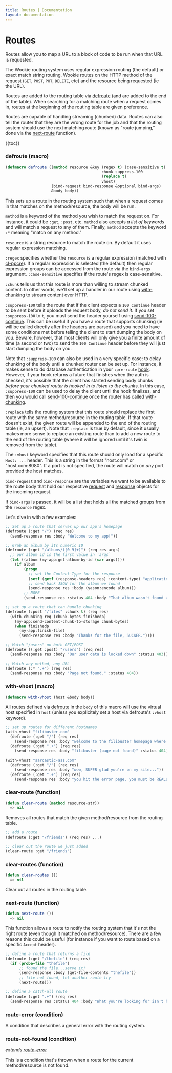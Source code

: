 ```yaml
---
title: Routes | Documentation
layout: documentation
---
```


Routes
======
Routes allow you to map a URL to a block of code to be run when that URL is
requested.

The Wookie routing system uses regular expression routing (the default) or exact
match string routing. Wookie routes on the HTTP method of the request (`GET`,
`POST`, `PUT`, `DELETE`, etc) and the resource being requested (ie the URL).

Routes are added to the routing table via [defroute](#defroute) (and are added
to the end of the table). When searching for a matching route when a request
comes in, routes at the beginning of the routing table are given preference.

Routes are capable of handling streaming (chunked) data. Routes can also tell
the router that they are the wrong route for the job and that the routing
system should use the next matching route (known as "route jumping," done via
the [next-route](#next-route) function).

{{toc}}

### defroute (macro)
```lisp
(defmacro defroute ((method resource &key (regex t) (case-sensitive t)
                                          chunk suppress-100
                                          (replace t)
                                          vhost)
                    (bind-request bind-response &optional bind-args)
                    &body body))
```

This sets up a route in the routing system such that when a request comes in
that matches on the method/resource, the body will be run.

`method` is a keyword of the method you wish to match the request on. For
instance, it could be `:get`, `:post`, etc. `method` also accepts *a list of
keywords* and will match a request to any of them. Finally, `method` accepts
the keyword `:*` meaning "match on any method."

`resource` is a string resource to match the route on. By default it uses
regular expression matching.

`:regex` specifies whether the `resource` is a regular expression (matched with
[cl-ppcre](http://weitz.de/cl-ppcre/)). If a regular expression is selected
(the default) then regular expression groups can be accessed from the route via
the `bind-args` argument. `:case-sensitive` specifies if the route's regex is
case-sensitive.

`:chunk` tells us that this route is more than willing to stream chunked
content. In other words, we'll set up a handler in our route using [with-chunking](/docs/request-handling#with-chunking)
to stream content over HTTP.

`:suppress-100` tells the route that if the client expects a `100 Continue`
header to be sent before it uploads the request body, *do not send it*. If you
set `:suppress-100` to `t`, you must send the header yourself using
[send-100-continue](/docs/request-handling#send-100-continue). This can be
useful if you have a route that supports chunking (ie will be called directly
after the headers are parsed) and you need to have some conditions met before
telling the client to start dumping the body on you. Beware, however, that most
clients will only give you a finite amount of time (a second or two) to send the
`100 Continue` header before they will just start dumping the body on you.

Note that `:suppress-100` can also be used in a very specific case: to delay
chunking of the body until a chunked router can be set up. For instance, it
makes sense to do database authentication in your `:pre-route` [hook](/docs/hooks#pre-route).
However, if your hook returns a future that finishes when the auth is checked,
it's possible that the client has started sending body chunks *before your
chunked router is hooked in to listen to the chunks*. In this case,
`:suppress-100` can be used to delay the client until the hook finalizes, and
then you would call [send-100-continue](/docs/request-handling#send-100-continue)
once the router has called [with-chunking](/docs/request-handling#with-chunking).

`:replace` tells the routing system that this route should replace the first 
route with the same method/resource in the routing table. If that route doesn't
exist, the given route will be appended to the end of the routing table (ie, an
upsert). Note that `:replace` is true by default, since it usually makes more
sense to replace an existing route than to add a new route to the end of the
routing table (where it will be ignored until it's twin is removed from the 
table).

The `:vhost` keyword specifies that this route should only load for a specific
`Host: ...` header. This is a string in the format "host.com" or
"host.com:8080". If a port is not specified, the route will match on *any* port
provided the host matches.

`bind-request` and `bind-response` are the variables we want to be available to
the route body that hold our respective [request](/docs/request-handling#request)
and [response](/docs/request-handling#response) objects for the incoming
request.

If `bind-args` is passed, it will be a list that holds all the matched groups
from the `resource` regex.

Let's dive in with a few examples:

```lisp
;; Set up a route that serves up our app's homepage
(defroute (:get "/") (req res)
  (send-response res :body "Welcome to my app!"))

;; Grab an album by its numeric ID
(defroute (:get "/albums/([0-9]+)") (req res args)
  ;; our album id is the first value in `args`
  (let ((album (my-app:get-album-by-id (car args))))
    (if album
        (progn
          ;; set the Content-Type for the response
          (setf (getf (response-headers res) :content-type) "application/vnd.myapp.album+json")
          ;; send back JSON for the album we found
          (send-response res :body (yason:encode album)))
        ;; NOPE
        (send-response res :status 404 :body "That album wasn't found =["))))

;; set up a route that can handle chunking
(defroute (:post "/files" :chunk t) (req res)
  (with-chunking req (chunk-bytes finishedp)
    (my-app:send-content-chunk-to-storage chunk-bytes)
    (when finishedp
      (my-app:finish-file)
      (send-response res :body "Thanks for the file, SUCKER."))))

;; Match "/users" on both GET/POST
(defroute ((:get :post) "/users") (req res)
  (send-response res :body "Our user data is locked down" :status 403))

;; Match any method, any URL
(defroute (:* ".+") (req res)
  (send-response res :body "Page not found." :status 404))
```

### with-vhost (macro)
```lisp
(defmacro with-vhost (host &body body))
```

All routes defined via [defroute](#defroute) in the `body` of this macro will
use the virtual host specified in `host` (unless you explicitely set a host via
defroute's `:vhost` keyword).

```lisp
;; set up routes for different hostnames
(with-vhost "filibuster.com"
  (defroute (:get "/") (req res)
    (send-response res :body "welcome to the filibuster homepage where the text never ends and the fun never stops...in fact, i'd like to tell you a story abou..."))
  (defroute (:get ".+") (req res)
    (send-response res :body "filibuster (page not found)" :status 404)))

(with-vhost "sarcastic-ass.com"
  (defroute (:get "/") (req res)
    (send-response res :body "wow, SUPER glad you're on my site..."))
  (defroute (:get ".+") (req res)
    (send-response res :body "you hit the error page. you must be REALLY smart.")))
```

### clear-route (function)
```lisp
(defun clear-route (method resource-str))
  => nil
```

Removes all routes that match the given method/resource from the routing table.

```lisp
;; add a route
(defroute (:get "/friends") (req res) ...)

;; clear out the route we just added
(clear-route :get "/friends")
```

### clear-routes (function)
```lisp
(defun clear-routes ())
  => nil
```

Clear out all routes in the routing table.

### next-route (function)
```lisp
(defun next-route ())
  => nil
```

This function allows a route to notify the routing system that it's not the
right route (even though it matched on method/resource). There are a few
reasons this could be useful (for instance if you want to route based on a
specific `Accept` header).

```lisp
;; define a route that returns a file
(defroute (:get "/thefile") (req res)
  (if (probe-file "thefile")
      ;; found the file...serve it!
      (send-response :body (get-file-contents "thefile"))
      ;; file not found, let another route try
      (next-route)))

;; define a catch-all route
(defroute (:get ".+") (req res)
  (send-response res :status 404 :body "What you're looking for isn't here."))
```

### route-error (condition)
A condition that describes a general error with the routing system.

### route-not-found (condition)
_extends [route-error](#route-error)_

This is a condition that's thrown when a route for the current method/resource
is not found.

